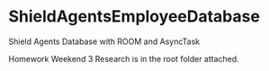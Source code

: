 # ShieldAgentsEmployeeDatabase
Shield Agents Database with ROOM and AsyncTask

Homework Weekend 3 Research is in the root folder attached.
